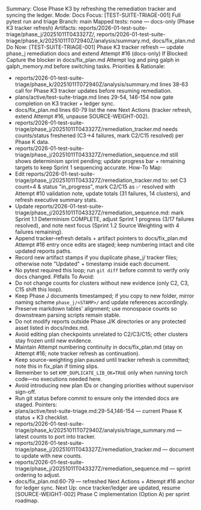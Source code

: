 Summary: Close Phase K3 by refreshing the remediation tracker and syncing the ledger.
Mode: Docs
Focus: [TEST-SUITE-TRIAGE-001] Full pytest run and triage
Branch: main
Mapped tests: none — docs-only (Phase K3 tracker refresh)
Artifacts: reports/2026-01-test-suite-triage/phase_j/20251011T043327Z/, reports/2026-01-test-suite-triage/phase_k/20251011T072940Z/analysis/summary.md, docs/fix_plan.md
Do Now: [TEST-SUITE-TRIAGE-001] Phase K3 tracker refresh — update phase_j remediation docs and extend Attempt #16 (docs-only)
If Blocked: Capture the blocker in docs/fix_plan.md Attempt log and ping galph in galph_memory.md before switching tasks.
Priorities & Rationale:
- reports/2026-01-test-suite-triage/phase_k/20251011T072940Z/analysis/summary.md lines 38-63 call for Phase K3 tracker updates before resuming remediation.
- plans/active/test-suite-triage.md lines 29-54, 146-154 now gate completion on K3 tracker + ledger sync.
- docs/fix_plan.md lines 60-79 list the new Next Actions (tracker refresh, extend Attempt #16, unpause SOURCE-WEIGHT-002).
- reports/2026-01-test-suite-triage/phase_j/20251011T043327Z/remediation_tracker.md needs counts/status freshened (C3→4 failures, mark C2/C15 resolved) per Phase K data.
- reports/2026-01-test-suite-triage/phase_j/20251011T043327Z/remediation_sequence.md still shows determinism sprint pending; update progress bar + remaining targets to keep Sprint 1 sequencing accurate.
How-To Map:
- Edit reports/2026-01-test-suite-triage/phase_j/20251011T043327Z/remediation_tracker.md to: set C3 count=4 & status "in_progress", mark C2/C15 as ✅ resolved with Attempt #10 validation note, update totals (31 failures, 14 clusters), and refresh executive summary stats.
- Update reports/2026-01-test-suite-triage/phase_j/20251011T043327Z/remediation_sequence.md: mark Sprint 1.1 Determinism COMPLETE, adjust Sprint 1 progress (3/17 failures resolved), and note next focus (Sprint 1.2 Source Weighting with 4 failures remaining).
- Append tracker-refresh details + artifact pointers to docs/fix_plan.md Attempt #16 entry once edits are staged; keep numbering intact and cite updated reports paths.
- Record new artifact stamps if you duplicate phase_j/ tracker files; otherwise note "Updated" + timestamp inside each document.
- No pytest required this loop; run `git diff` before commit to verify only docs changed.
Pitfalls To Avoid:
- Do not change counts for clusters without new evidence (only C2, C3, C15 shift this loop).
- Keep Phase J documents timestamped; if you copy to new folder, mirror naming scheme `phase_j/<STAMP>/` and update references accordingly.
- Preserve markdown tables' alignment; use monospace counts so downstream parsing scripts remain stable.
- Do not modify reports outside Phase J/K directories or any protected asset listed in docs/index.md.
- Avoid editing plan checkpoints unrelated to C2/C3/C15; other clusters stay frozen until new evidence.
- Maintain Attempt numbering continuity in docs/fix_plan.md (stay on Attempt #16; note tracker refresh as continuation).
- Keep source-weighting plan paused until tracker refresh is committed; note this in fix_plan if timing slips.
- Remember to set `KMP_DUPLICATE_LIB_OK=TRUE` only when running torch code—no executions needed here.
- Avoid introducing new plan IDs or changing priorities without supervisor sign-off.
- Run git status before commit to ensure only the intended docs are staged.
Pointers:
- plans/active/test-suite-triage.md:29-54,146-154 — current Phase K status + K3 checklist.
- reports/2026-01-test-suite-triage/phase_k/20251011T072940Z/analysis/triage_summary.md — latest counts to port into tracker.
- reports/2026-01-test-suite-triage/phase_j/20251011T043327Z/remediation_tracker.md — document to update with new counts.
- reports/2026-01-test-suite-triage/phase_j/20251011T043327Z/remediation_sequence.md — sprint ordering to adjust.
- docs/fix_plan.md:60-79 — refreshed Next Actions + Attempt #16 anchor for ledger sync.
Next Up: once tracker/ledger are updated, resume [SOURCE-WEIGHT-002] Phase C implementation (Option A) per sprint roadmap.
